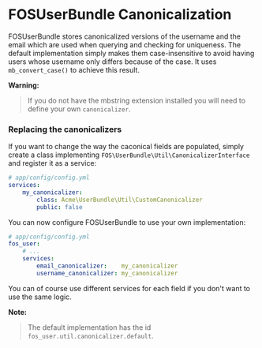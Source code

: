 FOSUserBundle Canonicalization
==============================

FOSUserBundle stores canonicalized versions of the username and the email
which are used when querying and checking for uniqueness.
The default implementation simply makes them case-insensitive to avoid having
users whose username only differs because of the case. It uses  `mb_convert_case()`
to achieve this result.

**Warning:**

> If you do not have the mbstring extension installed you will need to define your
> own `canonicalizer`.

### Replacing the canonicalizers

If you want to change the way the caconical fields are populated, simply
create a class implementing `FOS\UserBundle\Util\CanonicalizerInterface`
and register it as a service:

``` yaml
# app/config/config.yml
services:
    my_canonicalizer:
        class: Acme\UserBundle\Util\CustomCanonicalizer
        public: false
```

You can now configure FOSUserBundle to use your own implementation:

``` yaml
# app/config/config.yml
fos_user:
    # ...
    services:
        email_canonicalizer:    my_canonicalizer
        username_canonicalizer: my_canonicalizer
```

You can of course use different services for each field if you don't want
to use the same logic.

**Note:**

> The default implementation has the id `fos_user.util.canonicalizer.default`.

